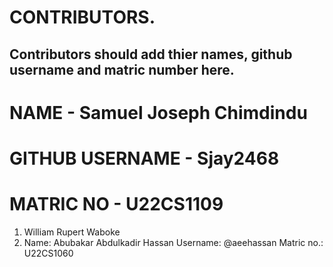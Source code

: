 # CONTRIBUTORS.
## Contributors should add thier names, github username and matric number here.
# NAME - Samuel Joseph Chimdindu
# GITHUB USERNAME - Sjay2468
# MATRIC NO - U22CS1109
<ol>
<li>William Rupert Waboke</li>
<li>
  Name: Abubakar Abdulkadir Hassan 
  Username: @aeehassan 
  Matric no.: U22CS1060
</li>

</ol>

